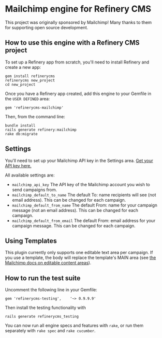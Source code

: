 # Mailchimp engine for Refinery CMS

This project was originally sponsored by Mailchimp!  Many thanks to them for supporting open source development.

## How to use this engine with a Refinery CMS project

To set up a Refinery app from scratch, you'll need to install Refinery and create a new app:

    gem install refinerycms
    refinerycms new_project
    cd new_project

Once you have a Refinery app created, add this engine to your Gemfile in the `USER DEFINED` area:

    gem 'refinerycms-mailchimp'

Then, from the command line:

    bundle install
    rails generate refinery:mailchimp
    rake db:migrate

## Settings

You'll need to set up your Mailchimp API key in the Settings area.  [Get your API key here.](https://admin.mailchimp.com/account/api-key-popup)

All available settings are:

* `mailchimp_api_key`  The API key of the Mailchimp account you wish to send campaigns from.
* `mailchimp_default_to_name`  The default To: name recipients will see (not email address). This can be changed for each campaign.
* `mailchimp_default_from_name`  The default From: name for your campaign message (not an email address). This can be changed for each campaign.
* `mailchimp_default_from_email`  The default From: email address for your campaign message. This can be changed for each campaign.

## Using Templates

This plugin currently only supports one editable text area per campaign.  If you use a template, the body will replace the template's MAIN area (see [the Mailchimp docs on editable content areas](http://kb.mailchimp.com/article/template-language-creating-editable-content-areas)).

## How to run the test suite

Uncomment the following line in your Gemfile:

    gem 'refinerycms-testing',    '~> 0.9.9.9'

Then install the testing functionality with

    rails generate refinerycms_testing

You can now run all engine specs and features with `rake`, or run them separately with `rake spec` and `rake cucumber`.
